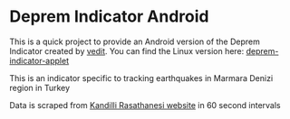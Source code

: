 # Deprem Indicator Android

This is a quick project to provide an Android version of the Deprem Indicator created by [vedit](https://github.com/vedit).
You can find the Linux version here: [deprem-indicator-applet]([https://github.com/vedit/deprem-indicator-applet](https://github.com/vedit/deprem-indicator-applet))

This is an indicator specific to tracking earthquakes in Marmara Denizi region in Turkey

Data is scraped from [Kandilli Rasathanesi website](http://www.koeri.boun.edu.tr/scripts/lst4.asp) in 60 second intervals 
